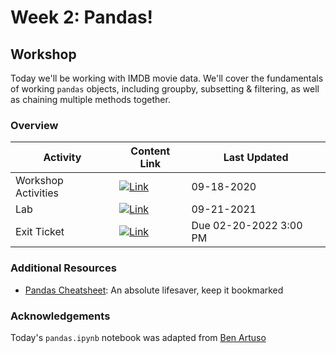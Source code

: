 # Week 2: Pandas!
## Workshop 
Today we'll be working with IMDB movie data. We'll cover the fundamentals of working `pandas` objects, including groupby, subsetting & filtering, as well as chaining multiple methods together.

### Overview
| **Activity**                   | Content Link    | Last Updated |
| ---------------                | --------------- | ----------   |
| Workshop Activities            | [![Link](../tools/buttons/open-markdown.svg)](workshop/README.md) | 09-18-2020 | 
| Lab                            | [![Link](../tools/buttons/open-article.svg)](lab/README.md)  | 09-21-2021 |
| Exit Ticket                    | [![Link](../tools/buttons/open-forms.svg)](https://forms.gle/zb7BMJcP24MSkwfy8) | Due 02-20-2022 3:00 PM |

### Additional Resources
- [Pandas Cheatsheet](https://pandas.pydata.org/Pandas_Cheat_Sheet.pdf):  An absolute lifesaver, keep it bookmarked

### Acknowledgements
Today's `pandas.ipynb` notebook was adapted from [Ben Artuso](https://github.com/benartuso/)



